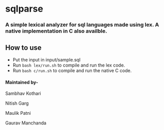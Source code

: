 # sqlparse
### A simple lexical analyzer for sql languages made using lex. A native implementation in C also availble.

## How to use
* Put the input in input/sample.sql
* Run `bash lex/run.sh` to compile and run the lex code.
* Run `bash c/run.sh` to compile and run the native C code.

#### Maintained by-
Sambhav Kothari

Nitish Garg

Maulik Patni

Gaurav Manchanda
